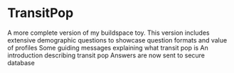 # TransitPop
A more complete version of my buildspace toy.
This version includes extensive demographic questions to showcase question formats and value of profiles
Some guiding messages explaining what transit pop is
An introduction describing transit pop
Answers are now sent to secure database

